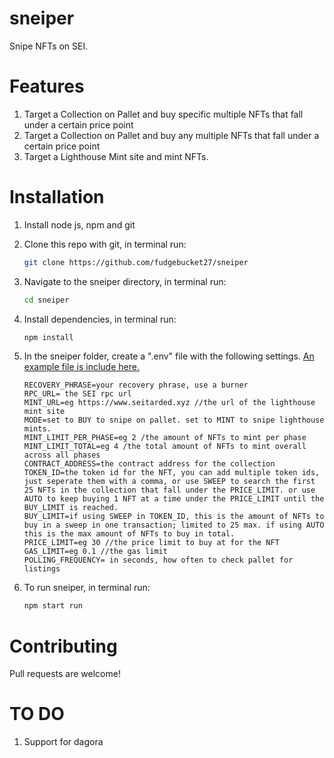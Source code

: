 # sneiper
Snipe NFTs on SEI.

# Features
1. Target a Collection on Pallet and buy specific multiple NFTs that fall under a certain price point
2. Target a Collection on Pallet and buy any multiple NFTs that fall under a certain price point
3. Target a Lighthouse Mint site and mint NFTs. 

# Installation
1. Install node js, npm and git
2. Clone this repo with git, in terminal run:
   ```bash
   git clone https://github.com/fudgebucket27/sneiper
   ```
3. Navigate to the sneiper directory, in terminal run:
   ```bash
   cd sneiper
   ```
4. Install dependencies, in terminal run:
   ```bash
   npm install
   ```
5. In the sneiper folder, create a ".env" file with the following settings. [An example file is include here.](https://github.com/fudgebucket27/sneiper/blob/main/.env.example)
   ```text
   RECOVERY_PHRASE=your recovery phrase, use a burner
   RPC_URL= the SEI rpc url
   MINT_URL=eg https://www.seitarded.xyz //the url of the lighthouse mint site
   MODE=set to BUY to snipe on pallet. set to MINT to snipe lighthouse mints.
   MINT_LIMIT_PER_PHASE=eg 2 /the amount of NFTs to mint per phase
   MINT_LIMIT_TOTAL=eg 4 /the total amount of NFTs to mint overall across all phases
   CONTRACT_ADDRESS=the contract address for the collection
   TOKEN_ID=the token id for the NFT, you can add multiple token ids, just seperate them with a comma, or use SWEEP to search the first 25 NFTs in the collection that fall under the PRICE_LIMIT. or use AUTO to keep buying 1 NFT at a time under the PRICE_LIMIT until the BUY_LIMIT is reached. 
   BUY_LIMIT=if using SWEEP in TOKEN_ID, this is the amount of NFTs to buy in a sweep in one transaction; limited to 25 max. if using AUTO this is the max amount of NFTs to buy in total.
   PRICE_LIMIT=eg 30 //the price limit to buy at for the NFT
   GAS_LIMIT=eg 0.1 //the gas limit
   POLLING_FREQUENCY= in seconds, how often to check pallet for listings
   ```
   
6. To run sneiper, in terminal run:
   ```bash
   npm start run
   ```
   
# Contributing
Pull requests are welcome! 

# TO DO
1. Support for dagora
